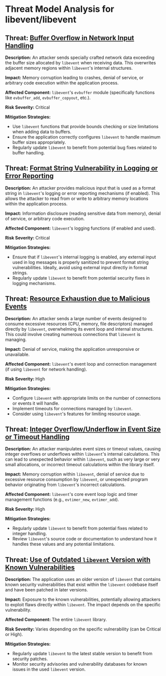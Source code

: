 # Threat Model Analysis for libevent/libevent

## Threat: [Buffer Overflow in Network Input Handling](./threats/buffer_overflow_in_network_input_handling.md)

**Description:** An attacker sends specially crafted network data exceeding the buffer size allocated by `libevent` when receiving data. This overwrites adjacent memory regions within `libevent`'s internal structures.

**Impact:** Memory corruption leading to crashes, denial of service, or arbitrary code execution within the application process.

**Affected Component:** `libevent`'s `evbuffer` module (specifically functions like `evbuffer_add`, `evbuffer_copyout`, etc.).

**Risk Severity:** Critical

**Mitigation Strategies:**
* Use `libevent` functions that provide bounds checking or size limitations when adding data to buffers.
* Ensure the application correctly configures `libevent` to handle maximum buffer sizes appropriately.
* Regularly update `libevent` to benefit from potential bug fixes related to buffer handling.

## Threat: [Format String Vulnerability in Logging or Error Reporting](./threats/format_string_vulnerability_in_logging_or_error_reporting.md)

**Description:** An attacker provides malicious input that is used as a format string in `libevent`'s logging or error reporting mechanisms (if enabled). This allows the attacker to read from or write to arbitrary memory locations within the application process.

**Impact:** Information disclosure (reading sensitive data from memory), denial of service, or arbitrary code execution.

**Affected Component:** `libevent`'s logging functions (if enabled and used).

**Risk Severity:** Critical

**Mitigation Strategies:**
* Ensure that if `libevent`'s internal logging is enabled, any external input used in log messages is properly sanitized to prevent format string vulnerabilities. Ideally, avoid using external input directly in format strings.
* Regularly update `libevent` to benefit from potential security fixes in logging mechanisms.

## Threat: [Resource Exhaustion due to Malicious Events](./threats/resource_exhaustion_due_to_malicious_events.md)

**Description:** An attacker sends a large number of events designed to consume excessive resources (CPU, memory, file descriptors) managed directly by `libevent`, overwhelming its event loop and internal structures. This could involve creating numerous connections that `libevent` is managing.

**Impact:** Denial of service, making the application unresponsive or unavailable.

**Affected Component:** `libevent`'s event loop and connection management (if using `libevent` for network handling).

**Risk Severity:** High

**Mitigation Strategies:**
* Configure `libevent` with appropriate limits on the number of connections or events it will handle.
* Implement timeouts for connections managed by `libevent`.
* Consider using `libevent`'s features for limiting resource usage.

## Threat: [Integer Overflow/Underflow in Event Size or Timeout Handling](./threats/integer_overflowunderflow_in_event_size_or_timeout_handling.md)

**Description:** An attacker manipulates event sizes or timeout values, causing integer overflows or underflows within `libevent`'s internal calculations. This can lead to unexpected behavior within `libevent`, such as very large or very small allocations, or incorrect timeout calculations within the library itself.

**Impact:**  Memory corruption within `libevent`, denial of service due to excessive resource consumption by `libevent`, or unexpected program behavior originating from `libevent`'s incorrect calculations.

**Affected Component:** `libevent`'s core event loop logic and timer management functions (e.g., `evtimer_new`, `evtimer_add`).

**Risk Severity:** High

**Mitigation Strategies:**
* Regularly update `libevent` to benefit from potential fixes related to integer handling.
* Review `libevent`'s source code or documentation to understand how it handles these values and any potential limitations.

## Threat: [Use of Outdated `libevent` Version with Known Vulnerabilities](./threats/use_of_outdated__libevent__version_with_known_vulnerabilities.md)

**Description:** The application uses an older version of `libevent` that contains known security vulnerabilities that exist within the `libevent` codebase itself and have been patched in later versions.

**Impact:** Exposure to the known vulnerabilities, potentially allowing attackers to exploit flaws directly within `libevent`. The impact depends on the specific vulnerability.

**Affected Component:** The entire `libevent` library.

**Risk Severity:** Varies depending on the specific vulnerability (can be Critical or High).

**Mitigation Strategies:**
* Regularly update `libevent` to the latest stable version to benefit from security patches.
* Monitor security advisories and vulnerability databases for known issues in the used `libevent` version.

